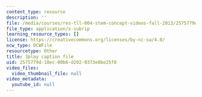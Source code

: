 ```yaml
---
content_type: resource
description: ''
file: /media/courses/res-tll-004-stem-concept-videos-fall-2013/2575779d18ec00b6d2020373e8be25f8_mVQOmLTXLbQ.srt
file_type: application/x-subrip
learning_resource_types: []
license: https://creativecommons.org/licenses/by-nc-sa/4.0/
ocw_type: OCWFile
resourcetype: Other
title: 3play caption file
uid: 2575779d-18ec-00b6-d202-0373e8be25f8
video_files:
  video_thumbnail_file: null
video_metadata:
  youtube_id: null
---
```

